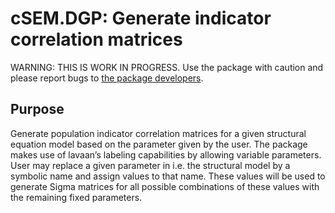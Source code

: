 
<!-- README.md is generated from README.Rmd. Please edit that file -->

# cSEM.DGP: Generate indicator correlation matrices

<!-- [![CRAN status](https://www.r-pkg.org/badges/version/cSEM.DGP)](https://cran.r-project.org/package=cSEM.DGP) -->

<!-- [![Build Status](https://travis-ci.com/M-E-Rademaker/cSEM.DGP.svg?branch=master)](https://travis-ci.com/M-E-Rademaker/cSEM.DGP) -->

WARNING: THIS IS WORK IN PROGRESS. Use the package with caution and
please report bugs to [the package
developers](mailto:manuel.rademaker@uni-wuerzburg.de;f.schuberth@utwente.nl).

## Purpose

Generate population indicator correlation matrices for a given
structural equation model based on the parameter given by the user. The
package makes use of lavaan’s labeling capabilities by allowing variable
parameters. User may replace a given parameter in i.e. the structural
model by a symbolic name and assign values to that name. These values
will be used to generate Sigma matrices for all possible combinations of
these values with the remaining fixed parameters.
